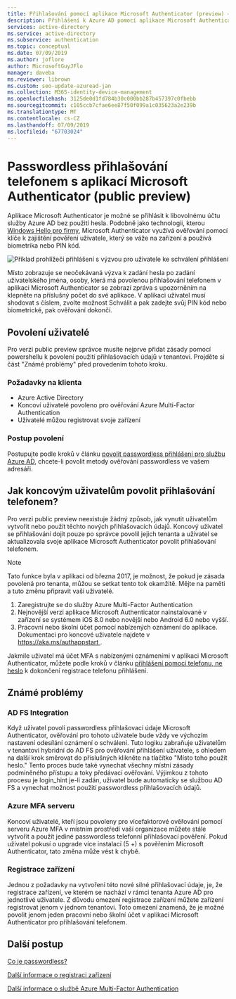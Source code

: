 ```yaml
---
title: Přihlašování pomocí aplikace Microsoft Authenticator (preview) – Azure Active Directory
description: Přihlášení k Azure AD pomocí aplikace Microsoft Authenticator bez použití hesla (public preview)
services: active-directory
ms.service: active-directory
ms.subservice: authentication
ms.topic: conceptual
ms.date: 07/09/2019
ms.author: joflore
author: MicrosoftGuyJFlo
manager: daveba
ms.reviewer: librown
ms.custom: seo-update-azuread-jan
ms.collection: M365-identity-device-management
ms.openlocfilehash: 3125de0d1fd784b30c000bb287b457397c0fbebb
ms.sourcegitcommit: c105ccb7cfae6ee87f50f099a1c035623a2e239b
ms.translationtype: MT
ms.contentlocale: cs-CZ
ms.lasthandoff: 07/09/2019
ms.locfileid: "67703024"
---
```

# <a name="passwordless-phone-sign-in-with-the-microsoft-authenticator-app-public-preview"></a>Passwordless přihlašování telefonem s aplikací Microsoft Authenticator (public preview)

Aplikace Microsoft Authenticator je možné se přihlásit k libovolnému účtu služby Azure AD bez použití hesla. Podobně jako technologii, kterou [Windows Hello pro firmy](/windows/security/identity-protection/hello-for-business/hello-identity-verification), Microsoft Authenticator využívá ověřování pomocí klíče k zajištění pověření uživatele, který se váže na zařízení a používá biometrika nebo PIN kód.

![Příklad prohlížeči přihlášení s výzvou pro uživatele ke schválení přihlášení](./media/howto-authentication-phone-sign-in/phone-sign-in-microsoft-authenticator-app.png)

Místo zobrazuje se neočekávaná výzva k zadání hesla po zadání uživatelského jména, osoby, která má povolenou přihlašování telefonem v aplikaci Microsoft Authenticator se zobrazí zpráva s upozorněním na klepněte na příslušný počet do své aplikace. V aplikaci uživatel musí shodovat s číslem, zvolte možnost Schválit a pak zadejte svůj PIN kód nebo biometrické, pak ověřování dokončí.

## <a name="enable-my-users"></a>Povolení uživatelé

Pro verzi public preview správce musíte nejprve přidat zásady pomocí powershellu k povolení použití přihlašovacích údajů v tenantovi. Projděte si část "Známé problémy" před provedením tohoto kroku.

### <a name="tenant-prerequisites"></a>Požadavky na klienta

* Azure Active Directory
* Koncoví uživatelé povoleno pro ověřování Azure Multi-Factor Authentication
* Uživatelé můžou registrovat svoje zařízení

### <a name="steps-to-enable"></a>Postup povolení

Postupujte podle kroků v článku [povolit passwordless přihlášení pro službu Azure AD](howto-authentication-passwordless-enable.md#enable-new-passwordless-authentication-methods), chcete-li povolit metody ověřování passwordless ve vašem adresáři.

## <a name="how-do-my-end-users-enable-phone-sign-in"></a>Jak koncovým uživatelům povolit přihlašování telefonem?

Pro verzi public preview neexistuje žádný způsob, jak vynutit uživatelům vytvořit nebo použít těchto nových přihlašovacích údajů. Koncový uživatel se přihlašování dojít pouze po správce povolil jejich tenanta a uživatel se aktualizovala svoje aplikace Microsoft Authenticator povolit přihlašování telefonem.

> [!NOTE]
> Tato funkce byla v aplikaci od března 2017, je možnost, že pokud je zásada povolená pro tenanta, můžou se setkat tento tok okamžitě. Mějte na paměti a tuto změnu připravit vaši uživatelé.
>

1. Zaregistrujte se do služby Azure Multi-Factor Authentication
1. Nejnovější verzi aplikace Microsoft Authenticator nainstalované v zařízení se systémem iOS 8.0 nebo novější nebo Android 6.0 nebo vyšší.
1. Pracovní nebo školní účet pomocí nabízených oznámení do aplikace. Dokumentaci pro koncové uživatele najdete v [ https://aka.ms/authappstart ](https://aka.ms/authappstart).

Jakmile uživatel má účet MFA s nabízenými oznámeními v aplikaci Microsoft Authenticator, můžete podle kroků v článku [přihlášení pomocí telefonu, ne heslo](../user-help/microsoft-authenticator-app-phone-signin-faq.md) k dokončení registrace telefonu přihlášení.

## <a name="known-issues"></a>Známé problémy

### <a name="ad-fs-integration"></a>AD FS Integration

Když uživatel povolí passwordless přihlašovací údaje Microsoft Authenticator, ověřování pro tohoto uživatele bude vždy ve výchozím nastavení odesílání oznámení o schválení. Tuto logiku zabraňuje uživatelům v tenantovi hybridní do AD FS pro ověřování přihlášení uživatele, s ohledem na další krok směrovat do příslušných klikněte na tlačítko "Místo toho použít heslo." Tento proces bude také vynechat všechny místní zásady podmíněného přístupu a toky předávací ověřování. Výjimkou z tohoto procesu je login_hint je-li zadán, uživatel bude automaticky se službou AD FS a vynechat možnost použití passwordless přihlašovacích údajů.

### <a name="azure-mfa-server"></a>Azure MFA serveru

Koncoví uživatelé, kteří jsou povoleny pro vícefaktorové ověřování pomocí serveru Azure MFA v místním prostředí vaší organizace můžete stále vytvořit a použít jediné passwordless telefonní přihlašovací pověření. Pokud uživatel pokusí o upgrade více instalací (5 +) s pověřením Microsoft Authenticator, tato změna může vést k chybě.  

### <a name="device-registration"></a>Registrace zařízení

Jednou z požadavky na vytvoření této nové silné přihlašovací údaje, je, že registrace zařízení, ve kterém se nachází v rámci tenanta Azure AD pro jednotlivé uživatele. Z důvodu omezení registrace zařízení můžete zařízení registrovat jenom v jednom tenantovi. Toto omezení znamená, že je možné povolit jenom jeden pracovní nebo školní účet v aplikaci Microsoft Authenticator pro přihlašování telefonem.

## <a name="next-steps"></a>Další postup

[Co je passwordless?](concept-authentication-passwordless.md)

[Další informace o registraci zařízení](../devices/overview.md#getting-devices-in-azure-ad)

[Další informace o službě Azure Multi-Factor Authentication](../authentication/howto-mfa-getstarted.md)
